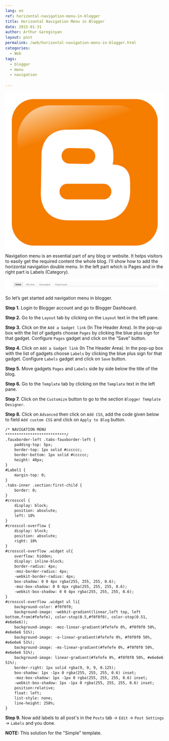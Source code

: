 ```yaml
---
lang: en
ref: horizontal-navigation-menu-in-blogger
title: Horizontal Navigation Menu in Blogger
date: 2015-01-31
author: Arthur Gareginyan
layout: post
permalink: /web/horizontal-navigation-menu-in-blogger.html
categories:
  - Web
tags:
  - blogger
  - menu
  - navigation

---
```


![thumb](/images/thumbnail/blogger-logo.png)
Navigation menu is an essential part of any blog or website. It helps visitors to easily get the required content the whole blog.
I'll show how to add the horizontal navigation double menu. In the left part which is Pages and in the right part is Labels (Category).

![](/images/blogger-menu.png)

So let’s get started add navigation menu in blogger.

**Step 1.** Login to Blogger account and go to Blogger Dashboard.

**Step 2.** Go to the `Layout` tab by clicking on the `Layout` text in the left pane.

**Step 3.** Click on the `Add a Gadget link` (In The Header Area). In the pop-up box with the list of gadgets choose `Pages` by clicking the blue plus sign for that gadget. Configure `Pages` gadget and click on the “Save” button.

**Step 4.** Click on `Add a Gadget link` (In The Header Area). In the pop-up box with the list of gadgets choose `Labels` by clicking the blue plus sign for that gadget. Configure `Labels` gadget and click on `Save` button.

**Step 5.** Move gadgets `Pages` and `Labels` side by side below the title of the blog.

**Step 6.** Go to the `Template` tab by clicking on the `Template` text in the left pane.

**Step 7.** Click on the `Customize` button to go to the section `Blogger Template Designer`.

**Step 8.** Click on `Advanced` then click on `Add CSS`, add the code given below to field `Add custom CSS` and click on `Apply to Blog` button.

```
/* NAVIGATION MENU
***************************/
.fauxborder-left .tabs-fauxborder-left {
	padding-top: 5px;
	border-top: 1px solid #cccccc;
	border-bottom: 1px solid #cccccc;
	height: 40px;
}
#Label1 {
	margin-top: 0;
}
.tabs-inner .section:first-child {
	border: 0;
}
#crosscol {
	display: block;
	position: absolute;
	left: 10%
}
#crosscol-overflow {
	display: block;
	position: absolute;
	right: 10%
}
#crosscol-overflow .widget ul{
	overflow: hidden;
	display: inline-block;
	border-radius: 4px;
	-moz-border-radius: 4px;
	-webkit-border-radius: 4px;
	box-shadow: 0 0 4px rgba(255, 255, 255, 0.6);
	-moz-box-shadow: 0 0 4px rgba(255, 255, 255, 0.6);
	-webkit-box-shadow: 0 0 4px rgba(255, 255, 255, 0.6);
}
#crosscol-overflow .widget ul li{
	background-color: #f0f0f0;
	background-image: -webkit-gradient(linear,left top, left 	bottom,from(#fefefe), color-stop(0.5,#f0f0f0), color-stop(0.51, #e6e6e6));
	background-image: -moz-linear-gradient(#fefefe 0%, #f0f0f0 50%, #e6e6e6 51%);
	background-image: -o-linear-gradient(#fefefe 0%, #f0f0f0 50%, #e6e6e6 51%);
	background-image: -ms-linear-gradient(#fefefe 0%, #f0f0f0 50%, #e6e6e6 51%);
	background-image: linear-gradient(#fefefe 0%, #f0f0f0 50%, #e6e6e6 51%);
	border-right: 1px solid rgba(9, 9, 9, 0.125);
	box-shadow: 1px -1px 0 rgba(255, 255, 255, 0.6) inset;
	-moz-box-shadow: 1px -1px 0 rgba(255, 255, 255, 0.6) inset;
	-webkit-box-shadow: 1px -1px 0 rgba(255, 255, 255, 0.6) inset;
	position:relative;
	float: left;
	list-style: none;
	line-height: 258%;
}
```

**Step 9.** Now add labels to all post's in the `Posts` tab -> `Edit` -> `Post Settings` -> `Labels` and you done.

**NOTE:** This solution for the "Simple" template.
